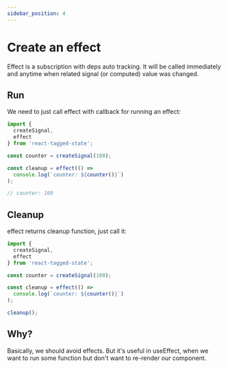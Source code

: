 ```yaml
---
sidebar_position: 4
---
```


# Create an effect

Effect is a subscription with deps auto tracking. It will be called immediately and anytime when related signal (or computed) value was changed.

## Run

We need to just call effect with callback for running an effect:

```typescript
import {
  createSignal,
  effect
} from 'react-tagged-state';

const counter = createSignal(100);

const cleanup = effect(() =>
  console.log(`counter: ${counter()}`)
);

// counter: 100
```

## Cleanup

effect returns cleanup function, just call it:

```typescript
import {
  createSignal,
  effect
} from 'react-tagged-state';

const counter = createSignal(100);

const cleanup = effect(() =>
  console.log(`counter: ${counter()}`)
);

cleanup();
```

## Why?

Basically, we should avoid effects. But it's useful in useEffect, when we want to run some function but don't want to re-render our component.
